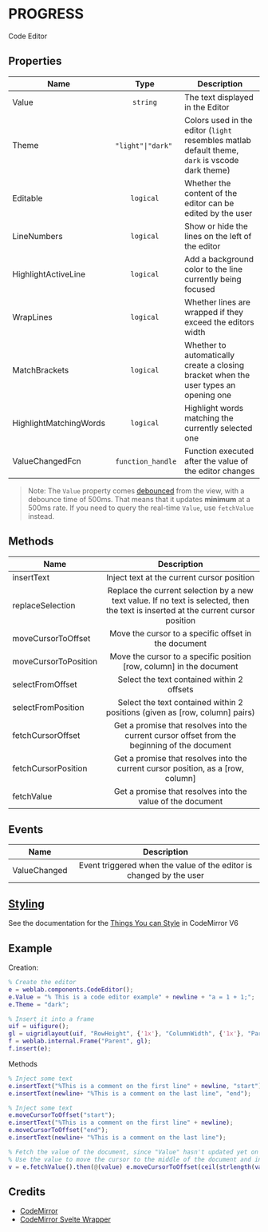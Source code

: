 # PROGRESS

Code Editor

## Properties

| Name 	    | Type  | Description                       |
|-------	|:-:	|------------------------------	|
| Value  | `string`	| The text displayed in the Editor                 	|
| Theme | `"light"\|"dark"` | Colors used in the editor (`light` resembles matlab default theme, `dark` is vscode dark theme)
| Editable | `logical` | Whether the content of the editor can be edited by the user
| LineNumbers | `logical` | Show or hide the lines on the left of the editor
| HighlightActiveLine | `logical` | Add a background color to the line currently being focused
| WrapLines | `logical` | Whether lines are wrapped if they exceed the editors width
| MatchBrackets | `logical` | Whether to automatically create a closing bracket when the user types an opening one
| HighlightMatchingWords | `logical` | Highlight words matching the currently selected one
| ValueChangedFcn | `function_handle` | Function executed after the value of the editor changes


> Note: The `Value` property comes [debounced](https://www.freecodecamp.org/news/javascript-debounce-example/) from the view, with a debounce time of 500ms. That means that it updates **minimum** at a 500ms rate. If you need to query the real-time `Value`, use `fetchValue` instead.

## Methods

| Name  	| Description   	|
|-------	|:-:	|
| insertText   	| Inject text at the current cursor position |
| replaceSelection  | Replace the current selection by a new text value. If no text is selected, then the text is inserted at the current cursor position |
| moveCursorToOffset  	| Move the cursor to a specific offset in the document  |
| moveCursorToPosition  	| Move the cursor to a specific position \[row, column\] in the document  |
| selectFromOffset  	| Select the text contained within 2 offsets |
| selectFromPosition  	|Select the text contained within 2 positions (given as \[row, column\] pairs)  |
| fetchCursorOffset  	| Get a promise that resolves into the current cursor offset from the beginning of the document  |
| fetchCursorPosition  	| Get a promise that resolves into the current cursor position, as a \[row, column\]|
| fetchValue  	| Get a promise that resolves into the value of the document|


## Events

| Name 	    | Description                       |
|-------	|:-:	|
| ValueChanged  | Event triggered when the value of the editor is changed by the user |    

## [Styling](../styling.md) 

See the documentation for the [Things You can Style](https://codemirror.net/examples/styling/#:~:text=Things%20you%20can%20Style) in CodeMirror V6 

## Example

Creation:

```matlab
% Create the editor
e = weblab.components.CodeEditor();
e.Value = "% This is a code editor example" + newline + "a = 1 + 1;";
e.Theme = "dark";

% Insert it into a frame
uif = uifigure(); 
gl = uigridlayout(uif, "RowHeight", {'1x'}, "ColumnWidth", {'1x'}, "Parent", uif);
f = weblab.internal.Frame("Parent", gl);
f.insert(e);
```

Methods

```matlab
% Inject some text
e.insertText("%This is a comment on the first line" + newline, "start");
e.insertText(newline+ "%This is a comment on the last line", "end");

% Inject some text
e.moveCursorToOffset("start");
e.insertText("%This is a comment on the first line" + newline);
e.moveCursorToOffset("end");
e.insertText(newline+ "%This is a comment on the last line");

% Fetch the value of the document, since "Value" hasn't updated yet on Matlab. 
% Use the value to move the cursor to the middle of the document and insert some text
v = e.fetchValue().then(@(value) e.moveCursorToOffset(ceil(strlength(value)/2))).then(@(value) e.insertText(newline+"I go in the middle"+newline));

```

## Credits

- [CodeMirror](https://codemirror.net/)
- [CodeMirror Svelte Wrapper](https://github.com/touchifyapp/svelte-codemirror-editor)